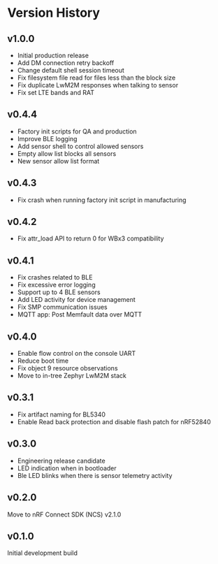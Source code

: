 # Version History

## v1.0.0

- Initial production release
- Add DM connection retry backoff
- Change default shell session timeout
- Fix filesystem file read for files less than the block size
- Fix duplicate LwM2M responses when talking to sensor
- Fix set LTE bands and RAT

## v0.4.4

- Factory init scripts for QA and production
- Improve BLE logging
- Add sensor shell to control allowed sensors
- Empty allow list blocks all sensors
- New sensor allow list format

## v0.4.3

- Fix crash when running factory init script in manufacturing

## v0.4.2

- Fix attr_load API to return 0 for WBx3 compatibility

## v0.4.1

- Fix crashes related to BLE
- Fix excessive error logging
- Support up to 4 BLE sensors
- Add LED activity for device management
- Fix SMP communication issues
- MQTT app: Post Memfault data over MQTT

## v0.4.0

- Enable flow control on the console UART
- Reduce boot time
- Fix object 9 resource observations
- Move to in-tree Zephyr LwM2M stack

## v0.3.1

- Fix artifact naming for BL5340
- Enable Read back protection and disable flash patch for nRF52840

## v0.3.0

- Engineering release candidate
- LED indication when in bootloader
- Ble LED blinks when there is sensor telemetry activity

## v0.2.0

Move to nRF Connect SDK (NCS) v2.1.0

## v0.1.0

Initial development build

